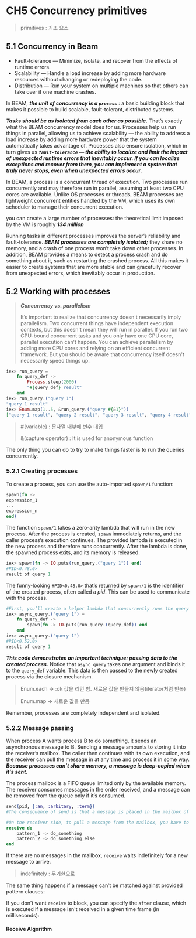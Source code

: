 # CH5 Concurrency primitives

> primitives : 기초 요소

## 5.1 Concurrency in Beam

- Fault-tolerance — Minimize, isolate, and recover from the effects of runtime errors.
- Scalability — Handle a load increase by adding more hardware resources without changing or redeploying the code.
- Distribution — Run your system on multiple machines so that others can take over if one machine crashes.

In BEAM, ***the unit of concurrency is a `process`*** : a basic building block that makes it possible to build scalable, fault-tolerant, distributed systems.

***Tasks should be as isolated from each other as possible.*** That’s exactly what the BEAM concurrency model does for us. Processes help us run things in parallel, allowing us to achieve scalability — the ability to address a load increase by adding more hardware power that the system automatically takes advantage of. Processes also ensure isolation, which in turn gives us ***`fault-tolerance` — the ability to localize and limit the impact of unexpected runtime errors that inevitably occur. If you can localize exceptions and recover from them, you can implement a system that truly never stops, even when unexpected errors occur.***

In BEAM, a process is a concurrent thread of execution. Two processes run concurrently and may therefore run in parallel, assuming at least two CPU cores are available. Unlike OS processes or threads, BEAM processes are lightweight concurrent entities handled by the VM, which uses its own scheduler to manage their concurrent execution.

you can create a large number of processes: the theoretical limit imposed by the VM is roughly ***134 million***

Running tasks in different processes improves the server’s reliability and fault-tolerance. ***BEAM processes are completely isolated;*** they share no memory, and a crash of one process won’t take down other processes. In addition, BEAM provides a means to detect a process crash and do something about it, such as restarting the crashed process. All this makes it easier to create systems that are more stable and can gracefully recover from unexpected errors, which inevitably occur in production.

## 5.2 Working with processes

>***Concurrency vs. parallelism***
>
>It’s important to realize that concurrency doesn't necessarily imply parallelism. Two concurrent things have independent execution contexts, but this doesn't mean they will run in parallel. If you run two CPU-bound concurrent tasks and you only have one CPU core, parallel execution can’t happen. You can achieve parallelism by adding more CPU cores and relying on an efficient concurrent framework. But you should be aware that concurrency itself doesn't necessarily speed things up.

```elixir
iex> run_query = 
	fn query_def ->
		Process.sleep(2000)
		"#{query_def} result"
	end
iex> run_query.("query 1")
"query 1 result"
iex> Enum.map(1..5, &run_query.("query #{&1}"))
["query 1 result", "query 2 result", "query 3 result", "query 4 result", "query 5 result"]
```

> #{variable} :  문자열 내부에 변수 대입
>
> &(capture operator) : It is used for anonymous function

The only thing you can do to try to make things faster is to run the queries concurrently.

### 5.2.1 Creating processes

To create a process, you can use the auto-imported `spawn/1` function:

```elixir
spawn(fn -> 
expression_1
...
expression_n
end)
```

The function `spawn/1` takes a zero-arity lambda that will run in the new process. After the process is created, `spawn` immediately returns, and the caller process’s execution continues. The provided lambda is executed in the new process and therefore runs concurrently. After the lambda is done, the spawned process exits, and its memory is released.

```elixir
iex> spawn(fn -> IO.puts(run_query.("query 1")) end)
#PID<0.48.0>
result of query 1
```

The funny-looking `#PID<0.48.0>` that’s returned by `spawn/1` is the identifier of the created process, often called a *pid*. This can be used to communicate with the process.

```elixir
#First, you’ll create a helper lambda that concurrently runs the query and prints the result:
iex> async_query.("query 1") = 
	fn query_def ->
		spawn(fn -> IO.puts(run_query.(query_def)) end
	end
iex> async_query.("query 1")
#PID<0.52.0>
result of query 1
```

***This code demonstrates an important technique: passing data to the created process.*** Notice that `async_query` takes one argument and binds it to the `query_def` variable. This data is then passed to the newly created process via the closure mechanism.

> Enum.each -> :ok 값을 리턴 함. 새로운 값을 만들지 않음(iterator처럼 반복)
>
> Enum.map -> 새로운 값을 만듬

Remember, processes are completely independent and isolated.

### 5.2.2 Message passing

When process A wants process B to do something, it sends an asynchronous message to B. Sending a message amounts to storing it into the receiver’s mailbox. The caller then continues with its own execution, and the receiver can pull the message in at any time and process it in some way. ***Because processes can’t share memory, a message is deep-copied when it’s sent.***

The process mailbox is a FIFO queue limited only by the available memory. The receiver consumes messages in the order received, and a message can be removed from the queue only if it’s consumed.

```elixir
send(pid, {:an, :arbitary, :term})
#The consequence of send is that a message is placed in the mailbox of the receiver.
```

```elixir
#On the receiver side, to pull a message from the mailbox, you have to use the receive expression:
receive do
	pattern_1 -> do_something
	pattern_2 -> do_something_else
end
```

If there are no messages in the mailbox, `receive` waits indefinitely for a new message to arrive.

> indefinitely : 무기한으로

The same thing happens if a message can’t be matched against provided pattern clauses:

If you don’t want `receive` to block, you can specify the `after` clause, which is executed if a message isn't received in a given time frame (in milliseconds):

#### Receive Algorithm